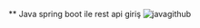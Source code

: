 ** Java spring boot ile rest api giriş
![javagithub](https://github.com/oguzhansecgel/beginnertoadvanced/assets/36090950/097f3775-64cc-4725-a0b7-5a5335bd20ec)

